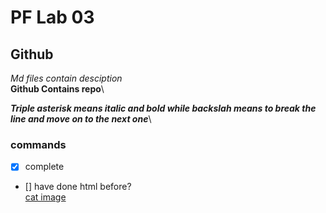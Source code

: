 # PF Lab 03
## Github
*Md files contain desciption*\
**Github Contains repo**\

***Triple asterisk means italic and bold while backslah means to break the line and move on to the next one***\

### commands
- [x] complete
- [] have done html before?\
   [cat image](https://www.pexels.com/photo/white-and-grey-kitten-on-brown-and-black-leopard-print-textile-45201/)
